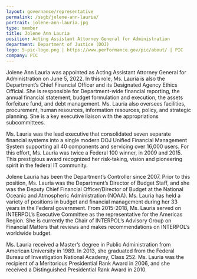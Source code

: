 ```yaml
---
layout: governance/representative
permalink: /ssgb/jolene-ann-lauria/
portrait: jolene-ann-lauria.jpg
type: member
title: Jolene Ann Lauria 
position: Acting Assistant Attorney General for Administration
department: Department of Justice (DOJ) 
logo: 5-pic-logo.png | https://www.performance.gov/pic/about/ | PIC
company: PIC
---
```


Jolene Ann Lauria was appointed as Acting Assistant Attorney General for Administration on June 5, 2022.  In this role, Ms. Lauria is also the Department’s Chief Financial Officer and its Designated Agency Ethics Official. She is responsible for Department-wide financial reporting, the annual financial statement, budget formulation and execution, the assets forfeiture fund, and debt management. Ms. Lauria also oversees facilities, procurement, human resources, information resources, policy, and strategic planning. She is a key executive liaison with the appropriations subcommittees. 

Ms. Lauria was the lead executive that consolidated seven separate financial systems into a single modern DOJ Unified Financial Management System supporting all 40 components and servicing over 16,000 users.  For this effort, Ms. Lauria was twice a Federal 100 winner, in 2009 and 2015. This prestigious award recognized her risk-taking, vision and pioneering spirit in the federal IT community.

Jolene Lauria has been the Department’s Controller since 2007. Prior to this position, Ms. Lauria was the Department’s Director of Budget Staff, and she was the Deputy Chief Financial Officer/Director of Budget at the National Oceanic and Atmospheric Administration (NOAA). Ms. Lauria has held a variety of positions in budget and financial management during her 33 years in the Federal government.  From 2015-2018, Ms. Lauria served on INTERPOL’s Executive Committee as the representative for the Americas Region. She is currently the Chair of INTERPOL’s Advisory Group on Financial Matters that reviews and makes recommendations on INTERPOL’s worldwide budget.

Ms. Lauria received a Master’s degree in Public Administration from American University in 1989. In 2013, she graduated from the Federal Bureau of Investigation National Academy, Class 252.  Ms. Lauria was the recipient of a Meritorious Presidential Rank Award in 2006, and she received a Distinguished Presidential Rank Award in 2010. 
